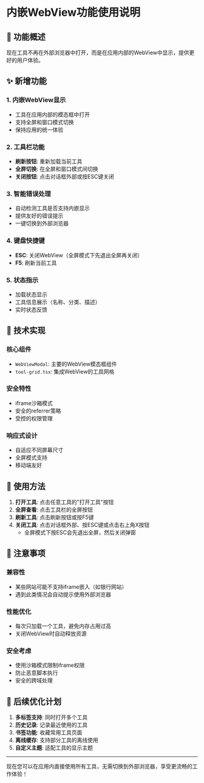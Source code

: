# 内嵌WebView功能使用说明

## 🎯 功能概述

现在工具不再在外部浏览器中打开，而是在应用内部的WebView中显示，提供更好的用户体验。

## ✨ 新增功能

### 1. 内嵌WebView显示
- 工具在应用内部的模态框中打开
- 支持全屏和窗口模式切换
- 保持应用的统一体验

### 2. 工具栏功能
- **刷新按钮**: 重新加载当前工具
- **全屏切换**: 在全屏和窗口模式间切换
- **关闭按钮**: 点击对话框外部或按ESC键关闭

### 3. 智能错误处理
- 自动检测工具是否支持内嵌显示
- 提供友好的错误提示
- 一键切换到外部浏览器

### 4. 键盘快捷键
- **ESC**: 关闭WebView（全屏模式下先退出全屏再关闭）
- **F5**: 刷新当前工具

### 5. 状态指示
- 加载状态显示
- 工具信息展示（名称、分类、描述）
- 实时状态反馈

## 🔧 技术实现

### 核心组件
- `WebViewModal`: 主要的WebView模态框组件
- `tool-grid.tsx`: 集成WebView的工具网格

### 安全特性
- iframe沙箱模式
- 安全的referrer策略
- 受控的权限管理

### 响应式设计
- 自适应不同屏幕尺寸
- 全屏模式支持
- 移动端友好

## 🚀 使用方法

1. **打开工具**: 点击任意工具的"打开工具"按钮
2. **全屏查看**: 点击工具栏的全屏按钮
3. **刷新工具**: 点击刷新按钮或按F5键
4. **关闭工具**: 点击对话框外部、按ESC键或点击右上角X按钮
   - 全屏模式下按ESC会先退出全屏，然后关闭弹窗

## 📝 注意事项

### 兼容性
- 某些网站可能不支持iframe嵌入（如银行网站）
- 遇到此类情况会自动提示使用外部浏览器

### 性能优化
- 每次只加载一个工具，避免内存占用过高
- 关闭WebView时自动释放资源

### 安全考虑
- 使用沙箱模式限制iframe权限
- 防止恶意脚本执行
- 安全的跨域处理

## 🔄 后续优化计划

1. **多标签支持**: 同时打开多个工具
2. **历史记录**: 记录最近使用的工具
3. **书签功能**: 收藏常用工具页面
4. **离线缓存**: 支持部分工具的离线使用
5. **自定义主题**: 适配工具的显示主题

---

现在您可以在应用内直接使用所有工具，无需切换到外部浏览器，享受更流畅的工作体验！
